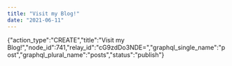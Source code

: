 ```yaml
---
title: "Visit my Blog!"
date: "2021-06-11"
---
```


{"action\_type":"CREATE","title":"Visit my Blog!","node\_id":741,"relay\_id":"cG9zdDo3NDE=","graphql\_single\_name":"post","graphql\_plural\_name":"posts","status":"publish"}
